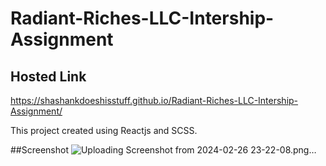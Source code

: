 #  Radiant-Riches-LLC-Intership-Assignment
## Hosted Link
https://shashankdoeshisstuff.github.io/Radiant-Riches-LLC-Intership-Assignment/

This project created using Reactjs and SCSS.

##Screenshot
![Uploading Screenshot from 2024-02-26 23-22-08.png…]()
